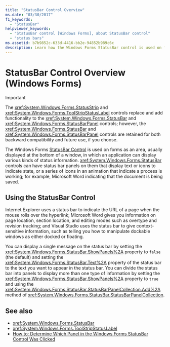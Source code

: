 ```yaml
---
title: "StatusBar Control Overview"
ms.date: "03/30/2017"
f1_keywords: 
  - "StatusBar"
helpviewer_keywords: 
  - "StatusBar control [Windows Forms], about StatusBar control"
  - "status bars"
ms.assetid: b7b9852c-633d-4416-bb2e-94852b989c6c
description: Learn how the Windows Forms StatusBar control is used on forms as an area in which an application can display status information.
---
```

# StatusBar Control Overview (Windows Forms)
> [!IMPORTANT]
> The <xref:System.Windows.Forms.StatusStrip> and <xref:System.Windows.Forms.ToolStripStatusLabel> controls replace and add functionality to the <xref:System.Windows.Forms.StatusBar> and <xref:System.Windows.Forms.StatusBarPanel> controls; however, the <xref:System.Windows.Forms.StatusBar> and <xref:System.Windows.Forms.StatusBarPanel> controls are retained for both backward compatibility and future use, if you choose.  
  
 The Windows Forms [StatusBar Control](statusbar-control-windows-forms.md) is used on forms as an area, usually displayed at the bottom of a window, in which an application can display various kinds of status information. <xref:System.Windows.Forms.StatusBar> controls can have status bar panels on them that display text or icons to indicate state, or a series of icons in an animation that indicate a process is working; for example, Microsoft Word indicating that the document is being saved.  
  
## Using the StatusBar Control  
 Internet Explorer uses a status bar to indicate the URL of a page when the mouse rolls over the hyperlink; Microsoft Word gives you information on page location, section location, and editing modes such as overtype and revision tracking; and Visual Studio uses the status bar to give context-sensitive information, such as telling you how to manipulate dockable windows as either docked or floating.  
  
 You can display a single message on the status bar by setting the <xref:System.Windows.Forms.StatusBar.ShowPanels%2A> property to `false` (the default) and setting the <xref:System.Windows.Forms.StatusBar.Text%2A> property of the status bar to the text you want to appear in the status bar. You can divide the status bar into panels to display more than one type of information by setting the <xref:System.Windows.Forms.StatusBar.ShowPanels%2A> property to `true` and using the <xref:System.Windows.Forms.StatusBar.StatusBarPanelCollection.Add%2A> method of <xref:System.Windows.Forms.StatusBar.StatusBarPanelCollection>.  
  
## See also

- <xref:System.Windows.Forms.StatusBar>
- <xref:System.Windows.Forms.ToolStripStatusLabel>
- [How to: Determine Which Panel in the Windows Forms StatusBar Control Was Clicked](determine-which-panel-wf-statusbar-control-was-clicked.md)
